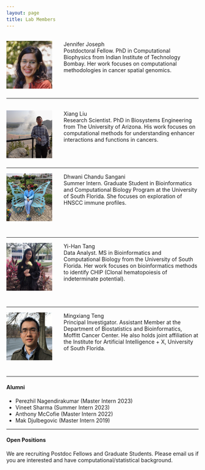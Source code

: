 ```yaml
---
layout: page
title: Lab Members
---
```



<br>
<img style="float:left;margin: 0 30px 0 0;width:120px;height:125px;"
src="/assets/themes/twitter/bootstrap/img/jenniferjoseph.jpg"> 
Jennifer Joseph<br>
Postdoctoral Fellow. PhD in Computational Biophysics from Indian
Institute of Technology Bombay. Her work focuses on computational
methodologies in cancer spatial genomics.<br><br><br><br>

---

<br>
<img style="float:left;margin: 0 30px 0 0;width:120px;height:125px;"
src="/assets/themes/twitter/bootstrap/img/xiangliu.jpg">
Xiang Liu<br>
Research Scientist. PhD in Biosystems Engineering from The University of
Arizona. His work focuses on computational methods for understanding
enhancer interactions and functions in cancers.<br><br><br><br>

---

<img style="float:left;margin: 0 30px 0 0;width:120px;height:125px;"
src="/assets/themes/twitter/bootstrap/img/dhwanisangani.jpg"> 
Dhwani Chandu Sangani<br>
Summer Intern. Graduate Student in Bioinformatics and Computational
Biology Program at the  University of South Florida. She focuses on
exploration of HNSCC immune profiles.<br><br><br><br><br>

---

<img style="float:left;margin: 0 30px 0 0;width:120px;height:125px;"
src="/assets/themes/twitter/bootstrap/img/yihantang.jpg"> 
Yi-Han Tang <br>
Data Analyst. MS in Bioinformatics and Computational Biology from the
University of South Florida. Her work focuses on bioinformatics
methods to identify CHIP (Clonal hematopoiesis of indeterminate
potential).<br><br><br><br>

---

<img style="float:left;margin: 0 30px 0 0;width:120px;height:125px;"
src="/assets/themes/twitter/bootstrap/img/jamaicapond.jpg"> 
Mingxiang Teng <br>
Principal Investigator. Assistant Member at the Department of
Biostatistics and Bioinformatics, Moffitt Cancer Center. He also holds
joint affiliation at the Institute for Artificial Intelligence + X,
University of South Florida.<br><br><br><br>

---

#### Alumni

- Perezhil Nagendirakumar (Master Intern 2023)
- Vineet Sharma (Summer Intern 2023)
- Anthony McCofie (Master Intern 2022)
- Mak Djulbegovic (Master Intern 2019)

---

#### Open Positions

We are recruiting Postdoc Fellows and Graduate Students. Please
email us if you are interested and have computational/statistical
background.
